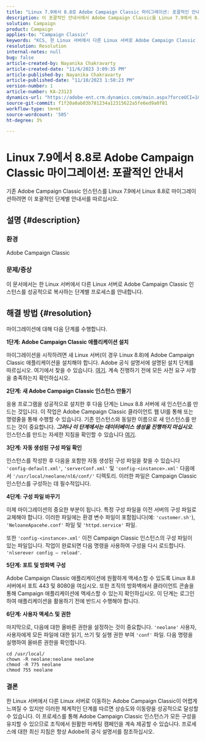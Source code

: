 ```yaml
---
title: "Linux 7.9에서 8.8로 Adobe Campaign Classic 마이그레이션: 포괄적인 안내서"
description: 이 포괄적인 안내서에서 Adobe Campaign Classic을 Linux 7.9에서 8.8로 마이그레이션하는 방법을 알아봅니다.
solution: Campaign
product: Campaign
applies-to: "Campaign Classic"
keywords: "KCS, 한 Linux 서버에서 다른 Linux 서버로 Adobe Campaign Classic 마이그레이션, ACC,"
resolution: Resolution
internal-notes: null
bug: false
article-created-by: Nayanika Chakravarty
article-created-date: "11/6/2023 3:09:35 PM"
article-published-by: Nayanika Chakravarty
article-published-date: "11/10/2023 1:50:23 PM"
version-number: 1
article-number: KA-23123
dynamics-url: "https://adobe-ent.crm.dynamics.com/main.aspx?forceUCI=1&pagetype=entityrecord&etn=knowledgearticle&id=6565317c-b67c-ee11-8179-6045bd006295"
source-git-commit: f1f20a0ab03b781234a12315622a5fe6ed9a0f81
workflow-type: tm+mt
source-wordcount: '505'
ht-degree: 3%

---
```


# Linux 7.9에서 8.8로 Adobe Campaign Classic 마이그레이션: 포괄적인 안내서


기존 Adobe Campaign Classic 인스턴스를 Linux 7.9에서 Linux 8.8로 마이그레이션하려면 이 포괄적인 단계별 안내서를 따르십시오.

## 설명 {#description}


### 환경

Adobe Campaign Classic

### 문제/증상

이 문서에서는 한 Linux 서버에서 다른 Linux 서버로 Adobe Campaign Classic 인스턴스를 성공적으로 복사하는 단계별 프로세스를 안내합니다.


## 해결 방법 {#resolution}


마이그레이션에 대해 다음 단계를 수행합니다.

<b>1단계: Adobe Campaign Classic 애플리케이션 설치</b>

마이그레이션을 시작하려면 새 Linux 서버(이 경우 Linux 8.8)에 Adobe Campaign Classic 애플리케이션을 설치해야 합니다. Adobe 공식 설명서에 설명된 설치 단계를 따르십시오. 여기에서 찾을 수 있습니다. [여기](https://experienceleague.adobe.com/docs/campaign-classic/using/installing-campaign-classic/install-campaign-on-prem/installing-campaign-in-linux-/prerequisites-of-campaign-installation-in-linux.html?lang=ko). 계속 진행하기 전에 모든 사전 요구 사항을 충족하는지 확인하십시오.

<b>2단계: 새 Adobe Campaign Classic 인스턴스 만들기</b>

응용 프로그램을 성공적으로 설치한 후 다음 단계는 Linux 8.8 서버에 새 인스턴스를 만드는 것입니다. 이 작업은 Adobe Campaign Classic 클라이언트 웹 UI를 통해 또는 명령줄을 통해 수행할 수 있습니다. 기존 인스턴스와 동일한 이름으로 새 인스턴스를 만드는 것이 중요합니다. <b>*그러나 이 단계에서는 데이터베이스 생성을 진행하지 마십시오</b>*. 인스턴스를 만드는 자세한 지침을 확인할 수 있습니다 [여기](https://experienceleague.adobe.com/docs/campaign-classic/using/installing-campaign-classic/appendices/command-lines.html?lang=en#creating-an-instance).

<b>3단계: 자동 생성된 구성 파일 확인</b>

인스턴스를 작성한 후 다음을 포함한 자동 생성된 구성 파일을 찾을 수 있습니다 `'config-default.xml'`, `'serverConf.xml'` 및 `'config-<instance>.xml'` 다음에서 `'/usr/local/neolane/nl6/conf/'` 디렉토리. 이러한 파일은 Campaign Classic 인스턴스를 구성하는 데 필수적입니다.

<b>4단계: 구성 파일 바꾸기</b>

이제 마이그레이션의 중요한 부분이 됩니다. 특정 구성 파일을 이전 서버의 구성 파일로 교체해야 합니다. 이러한 파일에는 환경 변수 파일이 포함됩니다(예: `'customer.sh'`), `'NeloaneApacehe.conf'` 파일 및 `'httpd.service'` 파일.

또한 `'config-<instance>.xml'` 이전 Campaign Classic 인스턴스의 구성 파일이 있는 파일입니다. 작업이 완료되면 다음 명령을 사용하여 구성을 다시 로드합니다. `'nlserever config – reload'`.

<b>5단계: 포트 및 방화벽 구성</b>

Adobe Campaign Classic 애플리케이션에 원활하게 액세스할 수 있도록 Linux 8.8 서버에서 포트 443 및 8080을 여십시오. 또한 조직의 방화벽에서 클라이언트 콘솔을 통해 Campaign 애플리케이션에 액세스할 수 있는지 확인하십시오. 이 단계는 로그인하여 애플리케이션을 활용하기 전에 반드시 수행해야 합니다.

<b>6단계: 사용자 액세스 및 권한</b>

마지막으로, 다음에 대한 올바른 권한을 설정하는 것이 중요합니다. `'neolane'` 사용자, 사용자에게 모든 파일에 대한 읽기, 쓰기 및 실행 권한 부여 `'conf'` 파일. 다음 명령을 실행하여 올바른 권한을 확인합니다.


```
cd /usr/local/
chown -R neolane:neolane neolane
chmod -R 775 neolane
chmod 755 neolane
```


### 결론

한 Linux 서버에서 다른 Linux 서버로 이동하는 Adobe Campaign Classic이 어렵게 느껴질 수 있지만 이러한 체계적인 단계를 따르면 상승도와 이동량을 성공적으로 달성할 수 있습니다. 이 프로세스를 통해 Adobe Campaign Classic 인스턴스가 모든 구성을 유지할 수 있으므로 조직에서 원활한 마케팅 캠페인을 계속 제공할 수 있습니다. 프로세스에 대한 최신 지침은 항상 Adobe의 공식 설명서를 참조하십시오.
